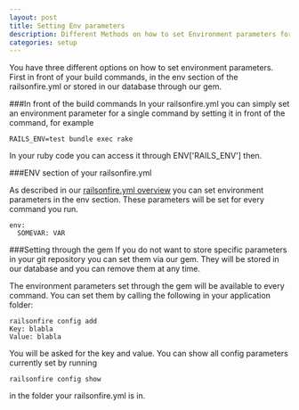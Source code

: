 ```yaml
---
layout: post
title: Setting Env parameters
description: Different Methods on how to set Environment parameters for your build
categories: setup
---
```


You have three different options on how to set environment parameters.
First in front of your build commands, in the env section of the
railsonfire.yml or stored in our database through our gem.

###In front of the build commands
In your railsonfire.yml you can simply set an environment parameter for
a single command by setting it in front of the command, for example

    RAILS_ENV=test bundle exec rake

In your ruby code you can access it through ENV['RAILS_ENV'] then.

###ENV section of your railsonfire.yml

As described in our [railsonfire.yml
overview](http://help.railsonfire.com/setup/Railsonfire.yml.html) you
can set environment parameters  in the env section. These parameters
will be set for every command you run.

    env:
      SOMEVAR: VAR


###Setting through the gem
If you do not want to store specific parameters in your git repository
you can set them via our gem. They will be stored in our database and
you can remove them at any time.

The environment parameters set through the gem will be available to
every command. You can set them by calling the following in your
application folder:

    railsonfire config add
    Key: blabla
    Value: blabla

You will be asked for the key and value. You can show all config
parameters currently set by running

    railsonfire config show

in the folder your railsonfire.yml is in.
